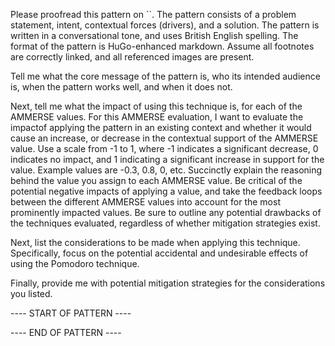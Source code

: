 Please proofread this pattern on ``. The pattern consists of a problem statement, intent, contextual forces (drivers), and a solution.
The pattern is written in a conversational tone, and uses British English spelling.
The format of the pattern is HuGo-enhanced markdown. Assume all footnotes are correctly linked, and all referenced images are present.

Tell me what the core message of the pattern is, who its intended audience is, when the pattern works well, and when it does not.

Next, tell me what the impact of using this technique is, for each of the AMMERSE values. For this AMMERSE evaluation, I want to 
evaluate the impactof applying the pattern in an existing context and whether it would cause an increase, or decrease in the
contextual support of the AMMERSE value.
Use a scale from -1 to 1, where -1 indicates a significant decrease, 0 indicates no impact, and 1 indicating a significant increase in
support for the value. Example values are -0.3, 0.8, 0, etc. Succinctly explain the reasoning behind the value you assign to each AMMERSE value.
Be critical of the potential negative impacts of applying a value, and take the feedback loops between the different AMMERSE values into account for
the most prominently impacted values. Be sure to outline any potential drawbacks of the techniques evaluated, regardless of whether mitigation strategies exist.

Next, list the considerations to be made when applying this technique. 
Specifically, focus on the potential accidental and undesirable effects of using the Pomodoro technique.

Finally, provide me with potential mitigation strategies for the considerations you listed.

---- START OF PATTERN ----

---- END OF PATTERN ----

